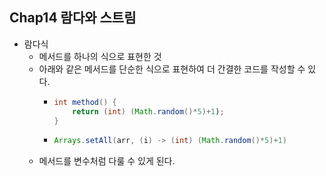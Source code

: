## Chap14 람다와 스트림

- 람다식
  - 메서드를 하나의 식으로 표현한 것
  - 아래와 같은 메서드를 단순한 식으로 표현하여 더 간결한 코드를 작성할 수 있다.
    - ```java 
      int method() {
          return (int) (Math.random()*5)+1);
      }
      ```
    - ```java 
      Arrays.setAll(arr, (i) -> (int) (Math.random()*5)+1)
      ```
  - 메서드를 변수처럼 다룰 수 있게 된다.